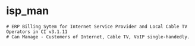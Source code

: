 # isp_man
	
	# ERP Billing Sytem for Internet Service Provider and Local Cable TV Operators in CI v3.1.11
	# Can Manage - Customers of Internet, Cable TV, VoIP single-handedly.